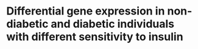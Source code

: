 # Differential gene expression in non-diabetic and diabetic individuals with different sensitivity to insulin